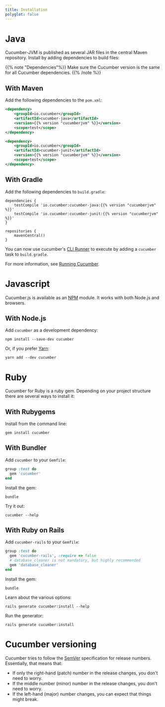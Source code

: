 ```yaml
---
title: Installation
polyglot: false
---
```


# Java

Cucumber-JVM is published as several JAR files in the central Maven repository. Install by adding dependencies to build files:

{{% note "Dependencies"%}}
Make sure the Cucumber version is the same for all Cucumber dependencies.
{{% /note %}}

## With Maven

Add the following dependencies to the `pom.xml`:

```xml
<dependency>
    <groupId>io.cucumber</groupId>
    <artifactId>cucumber-java</artifactId>
    <version>{{% version "cucumberjvm" %}}</version>
    <scope>test</scope>
</dependency>

<dependency>
    <groupId>io.cucumber</groupId>
    <artifactId>cucumber-junit</artifactId>
    <version>{{% version "cucumberjvm" %}}</version>
    <scope>test</scope>
</dependency>
```

## With Gradle

Add the following dependencies to `build.gradle`:

```
dependencies {
    testCompile 'io.cucumber:cucumber-java:{{% version "cucumberjvm" %}}'
    testCompile 'io.cucumber:cucumber-junit:{{% version "cucumberjvm" %}}'
}

repositories {
    mavenCentral()
}
```

You can now use cucumber's [CLI Runner](/cucumber/#from-the-command-line) to execute by adding a `cucumber` task to `build.gradle`.

For more information, see [Running Cucumber](/cucumber/#running-cucumber).

# Javascript

Cucumber.js is available as an [NPM](https://www.npmjs.com) module. It works
with both Node.js and browsers.

## With Node.js

Add `cucumber` as a development dependency:

```shell
npm install --save-dev cucumber
```

Or, if you prefer [Yarn](https://yarnpkg.com/en/):

```shell
yarn add --dev cucumber
```

# Ruby

Cucumber for Ruby is a ruby gem. Depending on your project structure there are
several ways to install it:

## With Rubygems

Install from the command line:

```shell
gem install cucumber
```

## With Bundler

Add `cucumber` to your `Gemfile`:

```ruby
group :test do
  gem 'cucumber'
end
```

Install the gem:

```shell
bundle
```

Try it out:

```shell
cucumber --help
```

## With Ruby on Rails

Add `cucumber-rails` to your `Gemfile`:

```ruby
group :test do
  gem 'cucumber-rails', :require => false
  # database_cleaner is not mandatory, but highly recommended
  gem 'database_cleaner'
end
```

Install the gem:

```shell
bundle
```

Learn about the various options:

```shell
rails generate cucumber:install --help
```

Run the generator:

```shell
rails generate cucumber:install
```

# Cucumber versioning

Cucumber tries to follow the [SemVer](http://semver.org/) specification for
release numbers. Essentially, that means that:

- If only the right-hand (patch) number in the release changes, you don't need to worry.
- If the middle number (minor) number in the release changes, you don't need to worry.
- If the left-hand (major) number changes, you can expect that things might break.